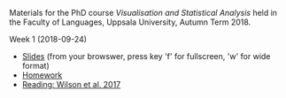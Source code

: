 Materials for the PhD course *Visualisation and Statistical Analysis* held in the Faculty of Languages, Uppsala University, Autumn Term 2018.

Week 1 (2018-09-24)

- [Slides](01-introduction/01.introduction-slides.html) (from your browswer, press key 'f' for fullscreen, 'w' for wide format)
- [Homework](01-introduction/01.introduction-homework.html)
- [Reading: Wilson et al. 2017](01-introduction/Wilson_etAl_2017_Good_enough_practices.pdf)
